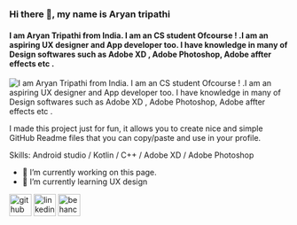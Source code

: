 
### Hi there 👋, my name is Aryan tripathi
#### I am Aryan Tripathi from India. I am an CS student Ofcourse ! .I am an aspiring UX designer and App developer too. I have knowledge in many of Design softwares such as Adobe XD , Adobe Photoshop, Adobe affter effects etc .  
![I am Aryan Tripathi from India. I am an CS student Ofcourse ! .I am an aspiring UX designer and App developer too. I have knowledge in many of Design softwares such as Adobe XD , Adobe Photoshop, Adobe affter effects etc .  ](https://arturssmirnovs.github.io/github-profile-readme-generator/images/banner.png)

I made this project just for fun, it allows you to create nice and simple GitHub Readme files that you can copy/paste and use in your profile.

Skills: Android studio / Kotlin / C++ / Adobe XD / Adobe Photoshop

- 🔭 I’m currently working on this page. 
- 🌱 I’m currently learning UX design 


[<img src='https://cdn.jsdelivr.net/npm/simple-icons@3.0.1/icons/github.svg' alt='github' height='40'>](https://github.com/Aryan7058)  [<img src='https://cdn.jsdelivr.net/npm/simple-icons@3.0.1/icons/linkedin.svg' alt='linkedin' height='40'>](https://www.linkedin.com/in/https://www.linkedin.com/in/aryan-tripathi-56b852159//)  [<img src='https://cdn.jsdelivr.net/npm/simple-icons@3.0.1/icons/behance.svg' alt='behance' height='40'>](https://www.behance.net/aryantripathi1)  

